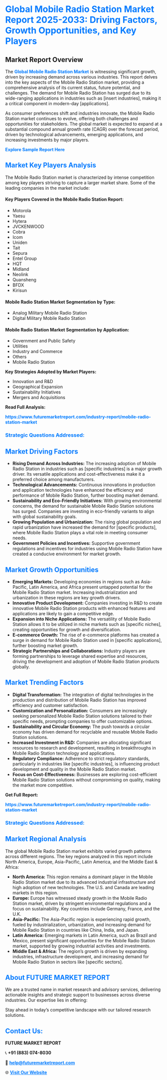<h1 style="color: #007BFF;">Global Mobile Radio Station Market Report 2025-2033: Driving Factors, Growth Opportunities, and Key Players</h1>

<section id="overview">
<h2>Market Report Overview</h2>
<p>The <a href="https://www.futuremarketreport.com/industry-report/mobile-radio-station-market" style="color: #007BFF; text-decoration: none;"><strong>Global Mobile Radio Station Market</strong></a> is witnessing significant growth, driven by increasing demand across various industries. This report delves into the key aspects of the Mobile Radio Station market, providing a comprehensive analysis of its current status, future potential, and challenges. The demand for Mobile Radio Station has surged due to its wide-ranging applications in industries such as [insert industries], making it a critical component in modern-day [applications].</p>
<p>As consumer preferences shift and industries innovate, the Mobile Radio Station market continues to evolve, offering both challenges and opportunities for stakeholders. The global market is expected to expand at a substantial compound annual growth rate (CAGR) over the forecast period, driven by technological advancements, emerging applications, and increasing investments by major players.</p>
</section>

<section id="overview">
<p><a href="https://www.futuremarketreport.com/request-sample/reportId=128166" style="color: #007BFF; text-decoration: none;"><strong>Explore Sample Report Here</strong></a></p>
</section>

<section id="key-players">
<h2 style="color: #007BFF;">Market Key Players Analysis</h2>
<p>The Mobile Radio Station market is characterized by intense competition among key players striving to capture a larger market share. Some of the leading companies in the market include:</p>
<h4>Key Players Covered in the Mobile Radio Station Report:</h4>
<ul><li>Motorola</li><li>Yaesu</li><li>Hytera</li><li>JVCKENWOOD</li><li>Cobra</li><li>Icom</li><li>Uniden</li><li>Tait</li><li>Sepura</li><li>Entel Group</li><li>HQT</li><li>Midland</li><li>Neolink</li><li>Quansheng</li><li>BFDX</li><li>Kirisun</li></ul>
<h4>Mobile Radio Station Market Segmentation by Type:</h4>
<ul><li>Analog Military Mobile Radio Station</li><li>Digital Military Mobile Radio Station</li></ul>

<h4>Mobile Radio Station Market Segmentation by Application:</h4>
<ul><li>Government and Public Safety</li><li>Utilities</li><li>Industry and Commerce</li><li>Others</li><li>Mobile Radio Station</li></ul>
<p><strong>Key Strategies Adopted by Market Players:</strong></p>
<ul>
<li>Innovation and R&D</li>
<li>Geographical Expansion</li>
<li>Sustainability Initiatives</li>
<li>Mergers and Acquisitions</li>
</ul>
</section>

<section>
<p><strong>Read Full Analysis: </strong></p><a href="https://www.futuremarketreport.com/industry-report/mobile-radio-station-market" style="color: #007BFF; text-decoration: none;"><strong>https://www.futuremarketreport.com/industry-report/mobile-radio-station-market</strong></a>
<h3 style="color: #007BFF;">Strategic Questions Addressed:</h3>
</section>

<section id="driving-factors">
<h2 style="color: #007BFF;">Market Driving Factors</h2>
<ul>
<li><strong>Rising Demand Across Industries:</strong> The increasing adoption of Mobile Radio Station in industries such as [specific industries] is a major growth driver. Its versatile applications and cost-effectiveness make it a preferred choice among manufacturers.</li>
<li><strong>Technological Advancements:</strong> Continuous innovations in production and application technologies have enhanced the efficiency and performance of Mobile Radio Station, further boosting market demand.</li>
<li><strong>Sustainability and Eco-Friendly Initiatives:</strong> With growing environmental concerns, the demand for sustainable Mobile Radio Station solutions has surged. Companies are investing in eco-friendly variants to align with global sustainability goals.</li>
<li><strong>Growing Population and Urbanization:</strong> The rising global population and rapid urbanization have increased the demand for [specific products], where Mobile Radio Station plays a vital role in meeting consumer needs.</li>
<li><strong>Government Policies and Incentives:</strong> Supportive government regulations and incentives for industries using Mobile Radio Station have created a conducive environment for market growth.</li>
</ul>
</section>

<section id="growth-opportunities">
<h2 style="color: #007BFF;">Market Growth Opportunities</h2>
<ul>
<li><strong>Emerging Markets:</strong> Developing economies in regions such as Asia-Pacific, Latin America, and Africa present untapped potential for the Mobile Radio Station market. Increasing industrialization and urbanization in these regions are key growth drivers.</li>
<li><strong>Innovative Product Development:</strong> Companies investing in R&D to create innovative Mobile Radio Station products with enhanced features and applications are likely to gain a competitive edge.</li>
<li><strong>Expansion into Niche Applications:</strong> The versatility of Mobile Radio Station allows it to be utilized in niche markets such as [specific niches], creating opportunities for growth and diversification.</li>
<li><strong>E-commerce Growth:</strong> The rise of e-commerce platforms has created a surge in demand for Mobile Radio Station used in [specific applications], further boosting market growth.</li>
<li><strong>Strategic Partnerships and Collaborations:</strong> Industry players are forming partnerships to leverage shared expertise and resources, driving the development and adoption of Mobile Radio Station products globally.</li>
</ul>
</section>

<section id="trending-factors">
<h2 style="color: #007BFF;">Market Trending Factors</h2>
<ul>
<li><strong>Digital Transformation:</strong> The integration of digital technologies in the production and distribution of Mobile Radio Station has improved efficiency and customer satisfaction.</li>
<li><strong>Customization and Personalization:</strong> Consumers are increasingly seeking personalized Mobile Radio Station solutions tailored to their specific needs, prompting companies to offer customizable options.</li>
<li><strong>Sustainability and Circular Economy:</strong> The push towards a circular economy has driven demand for recyclable and reusable Mobile Radio Station solutions.</li>
<li><strong>Increased Investment in R&D:</strong> Companies are allocating significant resources to research and development, resulting in breakthroughs in Mobile Radio Station technology and applications.</li>
<li><strong>Regulatory Compliance:</strong> Adherence to strict regulatory standards, particularly in industries like [specific industries], is influencing product development and quality in the Mobile Radio Station market.</li>
<li><strong>Focus on Cost-Effectiveness:</strong> Businesses are exploring cost-efficient Mobile Radio Station solutions without compromising on quality, making the market more competitive.</li>
</ul>
</section>

<section>
<p><strong>Get Full Report: </strong></p><a href="https://www.futuremarketreport.com/industry-report/mobile-radio-station-market" style="color: #007BFF; text-decoration: none;"><strong>https://www.futuremarketreport.com/industry-report/mobile-radio-station-market</strong></a>
<h3 style="color: #007BFF;">Strategic Questions Addressed:</h3>
</section>


<section id="regional-analysis">
<h2 style="color: #007BFF;">Market Regional Analysis</h2>
<p>The global Mobile Radio Station market exhibits varied growth patterns across different regions. The key regions analyzed in this report include North America, Europe, Asia-Pacific, Latin America, and the Middle East & Africa:</p>
<ul>
<li><strong>North America:</strong> This region remains a dominant player in the Mobile Radio Station market due to its advanced industrial infrastructure and high adoption of new technologies. The U.S. and Canada are leading markets in this region.</li>
<li><strong>Europe:</strong> Europe has witnessed steady growth in the Mobile Radio Station market, driven by stringent environmental regulations and a focus on sustainability. Key countries include Germany, France, and the U.K.</li>
<li><strong>Asia-Pacific:</strong> The Asia-Pacific region is experiencing rapid growth, fueled by industrialization, urbanization, and increasing demand for Mobile Radio Station in countries like China, India, and Japan.</li>
<li><strong>Latin America:</strong> Emerging markets in Latin America, such as Brazil and Mexico, present significant opportunities for the Mobile Radio Station market, supported by growing industrial activities and investments.</li>
<li><strong>Middle East & Africa:</strong> The region’s growth is driven by expanding industries, infrastructure development, and increasing demand for Mobile Radio Station in sectors like [specific sectors].</li>
</ul>
</section>

<footer>
<h2 style="color: #007BFF;">About FUTURE MARKET REPORT</h2>
<p>We are a trusted name in market research and advisory services, delivering actionable insights and strategic support to businesses across diverse industries. Our expertise lies in offering:</p>

<p>Stay ahead in today’s competitive landscape with our tailored research solutions.</p>

<h2 style="color: #007BFF;">Contact Us:</h2>
<p><strong>FUTURE MARKET REPORT</strong></p>
<p>📞 <strong>+91 (883) 074-8030</strong></p>
<p>📧 <strong><a href="mailto:help@futuremarketreport.com" style="color: #007BFF;">help@futuremarketreport.com</a></strong></p>
<p>🌐 <strong><a href="https://www.futuremarketreport.com/" style="color: #007BFF;">Visit Our Website</a></strong></p>
</footer>